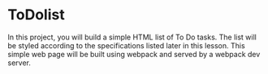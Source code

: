 # ToDolist
In this project, you will build a simple HTML list of To Do tasks. The list will be styled according to the specifications listed later in this lesson. This simple web page will be built using webpack and served by a webpack dev server.
